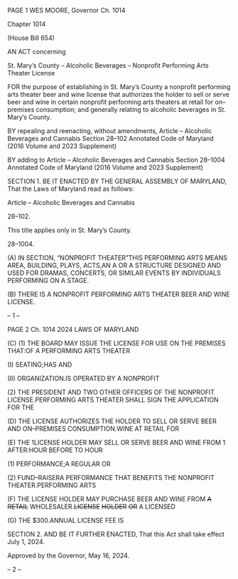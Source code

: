 PAGE 1
WES MOORE, Governor Ch. 1014

Chapter 1014

(House Bill 654)

AN ACT concerning

St. Mary’s County – Alcoholic Beverages – Nonprofit Performing Arts Theater
License

FOR the purpose of establishing in St. Mary’s County a nonprofit performing arts theater
beer and wine license that authorizes the holder to sell or serve beer and wine in
certain nonprofit performing arts theaters at retail for on–premises consumption;
and generally relating to alcoholic beverages in St. Mary’s County.

BY repealing and reenacting, without amendments,
Article – Alcoholic Beverages and Cannabis
Section 28–102
Annotated Code of Maryland
(2016 Volume and 2023 Supplement)

BY adding to
Article – Alcoholic Beverages and Cannabis
Section 28–1004
Annotated Code of Maryland
(2016 Volume and 2023 Supplement)

SECTION 1. BE IT ENACTED BY THE GENERAL ASSEMBLY OF MARYLAND,
That the Laws of Maryland read as follows:

Article – Alcoholic Beverages and Cannabis

28–102.

This title applies only in St. Mary’s County.

28–1004.

(A) IN SECTION, “NONPROFIT THEATER”THIS PERFORMING ARTS MEANS
AREA, BUILDING, PLAYS, ACTS,AN A OR A STRUCTURE DESIGNED AND USED FOR
DRAMAS, CONCERTS, OR SIMILAR EVENTS BY INDIVIDUALS PERFORMING ON A
STAGE.

(B) THERE IS A NONPROFIT PERFORMING ARTS THEATER BEER AND WINE
LICENSE.

– 1 –

PAGE 2
Ch. 1014 2024 LAWS OF MARYLAND

(C) (1) THE BOARD MAY ISSUE THE LICENSE FOR USE ON THE PREMISES
THAT:OF A PERFORMING ARTS THEATER

(I) SEATING;HAS AND

(II) ORGANIZATION.IS OPERATED BY A NONPROFIT

(2) THE PRESIDENT AND TWO OTHER OFFICERS OF THE NONPROFIT
LICENSE.PERFORMING ARTS THEATER SHALL SIGN THE APPLICATION FOR THE

(D) THE LICENSE AUTHORIZES THE HOLDER TO SELL OR SERVE BEER AND
ON–PREMISES CONSUMPTION.WINE AT RETAIL FOR

(E) THE 1LICENSE HOLDER MAY SELL OR SERVE BEER AND WINE FROM
1 AFTER:HOUR BEFORE TO HOUR

(1) PERFORMANCE;A REGULAR OR

(2) FUND–RAISERA PERFORMANCE THAT BENEFITS THE NONPROFIT
THEATER.PERFORMING ARTS

(F) THE LICENSE HOLDER MAY PURCHASE BEER AND WINE FROM ~~A~~ ~~RETAIL~~
WHOLESALER.~~LICENSE~~ ~~HOLDER~~ ~~OR~~ A LICENSED

(G) THE $300.ANNUAL LICENSE FEE IS

SECTION 2. AND BE IT FURTHER ENACTED, That this Act shall take effect July
1, 2024.

Approved by the Governor, May 16, 2024.

– 2 –